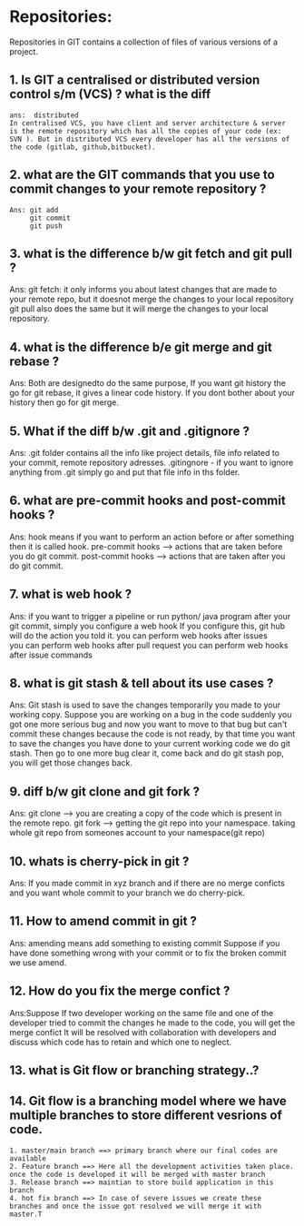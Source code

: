 
# Repositories: 
Repositories in GIT contains a collection of files of various versions of a project.

## 1. Is GIT a centralised or distributed version control s/m  (VCS) ? what is the diff
```shell
ans:  distributed 
In centralised VCS, you have client and server architecture & server is the remote repository which has all the copies of your code (ex: SVN ). But in distributed VCS every developer has all the versions of the code (gitlab, github,bitbucket). 
```
## 2. what are the GIT commands that you use to commit changes to your remote repository ?
```shell
Ans: git add
     git commit 
     git push
```
## 3. what is the difference b/w git fetch and git pull ?
Ans: git fetch: it only informs you about latest changes that are made to your remote repo, but it doesnot merge the changes to your local repository
git pull also does the same but it will merge the changes to your local repository.

## 4. what is the difference b/e git merge and git rebase ?
Ans: Both are designedto do the same purpose, If you want git history the go for git rebase, it gives a linear code history.
If you dont bother about your history then go for git merge.

## 5. What if the diff b/w .git and .gitignore ?
Ans: .git folder contains all the info like project details, file info related to your commit, remote repository adresses.
.gitingnore - if you want to ignore anything from .git simply go and put that file info in ths folder.

## 6. what are pre-commit hooks and post-commit hooks ?
Ans: hook means if you want to perform an action before or after something then it is called hook.
pre-commit hooks --> actions that are taken before you do git commit. 
post-commit hooks --> actions that are taken after you do git commit.  

## 7. what is web hook ?
Ans: if you want to trigger a pipeline or run python/ java program after your git commit, simply you configure a web hook
If you configure this, git hub will do the action you told it.
you can perform web hooks after issues  
you can perform web hooks after pull request
you can perform web hooks after issue commands

## 8. what is git stash & tell about its use cases ?
Ans: Git stash is used to save the changes temporarily you made to your working copy.
Suppose you are working on a bug in the code suddenly you got one more serious bug and now you want to move to that bug but can't commit these changes because the code is not ready, by that time you want to save the changes you have done to your current working code we do git stash. Then go to one more bug clear it, come back and do git stash pop, you will get those changes back.
 
## 9. diff b/w git clone and git fork ?
Ans: git clone --> you are creating a copy of the code which is present in the remote repo.
     git fork --> getting the git repo into your namespace. taking whole git repo from someones account to your namespace(git repo)

## 10. whats is cherry-pick in git ?
Ans: If you made commit in xyz branch and if there are no merge conficts and you want whole commit to your branch we do cherry-pick.

## 11. How to amend commit in git ?
Ans: amending means add something to existing commit
Suppose if you have done something wrong with your commit or to fix the broken commit we use amend.

## 12. How do you fix the merge confict ?
Ans:Suppose If two developer working on the same file and one of the developer tried to commit the changes he made to the code, you will get the merge confict 
It will be resolved with collaboration with developers and discuss which code has to retain and which one to neglect.
 
## 13.  what is Git flow or branching strategy..?

## 14. Git flow is a branching model where we have multiple branches to store different vesrions of code.
	1. master/main branch ==> primary branch where our final codes are available
	2. Feature branch ==> Here all the development activities taken place. once the code is developed it will be merged with master branch
	3. Release branch ==> maintian to store build application in this branch
	4. hot fix branch ==> In case of severe issues we create these branches and once the issue got resolved we will merge it with master.T
